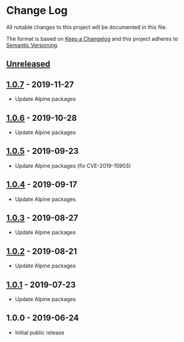 # Change Log
All notable changes to this project will be documented in this file.

The format is based on [Keep a Changelog](http://keepachangelog.com/)
and this project adheres to [Semantic Versioning](http://semver.org/).

## [Unreleased]

## [1.0.7] - 2019-11-27
- Update Alpine packages

## [1.0.6] - 2019-10-28
- Update Alpine packages

## [1.0.5] - 2019-09-23
- Update Alpine packages (fix CVE-2019-15903)

## [1.0.4] - 2019-09-17
- Update Alpine packages

## [1.0.3] - 2019-08-27
- Update Alpine packages

## [1.0.2] - 2019-08-21
- Update Alpine packages

## [1.0.1] - 2019-07-23
- Update Alpine packages

## 1.0.0 - 2019-06-24
- Initial public release

[Unreleased]:  https://github.com/gmitirol/alpine310/compare/1.0.7...HEAD
[1.0.7]: https://github.com/gmitirol/alpine310/compare/1.0.6...1.0.7
[1.0.6]: https://github.com/gmitirol/alpine310/compare/1.0.5...1.0.6
[1.0.5]: https://github.com/gmitirol/alpine310/compare/1.0.4...1.0.5
[1.0.4]: https://github.com/gmitirol/alpine310/compare/1.0.3...1.0.4
[1.0.3]: https://github.com/gmitirol/alpine310/compare/1.0.2...1.0.3
[1.0.2]: https://github.com/gmitirol/alpine310/compare/1.0.1...1.0.2
[1.0.1]: https://github.com/gmitirol/alpine310/compare/1.0.0...1.0.1
